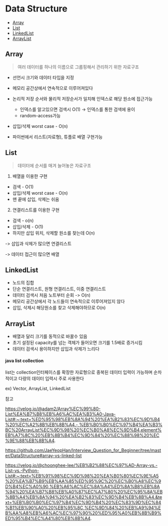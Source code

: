 # Data Structure


- [Array](#Array)
- [List](#List)
- [LinkedList](#LinkedList)
- [ArrayList](#ArrayList)

## Array
> 여러 데이터를 하나의 이름으로 그룹핑해서 관리하기 위한 자료구조
* 선언시 크기와 데이터 타입을 지정
* 메모리 공간상에서 연속적으로 이루어져있다
* 논리적 저장 순서와 물리적 저장순서가 일치해 인덱스로 해당 원소에 접근가능

  * 인덱스를 알고있으면 검색시 O(1) -> 인덱스를 통한 검색에 용이
  * random-access가능
* 삽입/삭제 worst case - O(n)
* 파이썬에서 리스트(자료형), 튜플로 배열 구현가능

## List
> 데이터에 순서를 매겨 늘어놓은 자료구조

1) 배열을 이용한 구현 
* 검색 - O(1)
* 삽입/삭제 worst case - O(n) 
 * 맨 끝에 삽입, 삭제는 쉬움

2) 연결리스트를 이용한 구현
* 검색 - o(n)
* 삽입/삭제 - O(1)
 * 하지만 삽입 위치, 삭제할 원소를 찾는데 O(n)


-> 삽입과 삭제가 많으면 연결리스트

-> 데이터 접근이 많으면 배열

## LinkedList
* 노드의 집합
* 단순 연결리스트, 원형 연결리스트, 이중 연결리스트
* 데이터 검색시 처음 노트부터 순회 -> O(n)
* 메모리 공간상에서 각 노드들이 연속적으로 이루어져있지 않다
* 삽입, 삭제시 해당원소를 찾고 삭제해야하므로 O(n)

## ArrayList
* 배열과 달리 크기를 동적으로 바꿀수 있음
* 초기 설정된 capacity를 넘는 객체가 들어오면 크기를 1.5배로 증가시킴
* 데이터 검색시 용이하지만 삽입과 삭제가 느리다
#### java list collection

list는 collection인터페이스를 확장한 자료형으로 중복된 데이터 입력이 가능하며 순차적이고 다량의 데이터 입력시 주로 사용한다

ex) Vector, ArrayList, LinkedList


참고

https://velog.io/@adam2/Array%EC%99%80-List%EA%B7%B8%EB%A6%AC%EA%B3%A0-Java-List#:~:text=%ED%95%98%EB%8A%94%20%EA%B2%83%EC%9D%B4%20%EC%A2%8B%EB%8B%A4.-,%EB%B0%B0%EC%97%B4%EA%B3%BC%20ArrayList%EC%9D%98%20%EC%B0%A8%EC%9D%B4,element%EB%A7%8C%20%EB%8B%B4%EC%9D%84%20%EC%88%98%20%EC%9E%88%EB%8B%A4.

https://github.com/JaeYeopHan/Interview_Question_for_Beginner/tree/master/DataStructure#array-vs-linked-list

https://velog.io/@choonghee-lee/%EB%B2%88%EC%97%AD-Array-vs.-List-vs.-Python-List#:~:text=%EB%91%98%EC%9D%98%20%EA%B0%80%EC%9E%A5%20%EA%B7%B9%EB%AA%85%ED%95%9C%20%EC%B0%A8%EC%9D%B4%EC%A0%90,%EB%A6%AC%EC%8A%A4%ED%8A%B8%EB%8A%94%20%EA%B7%B8%EB%A0%87%EC%A7%80%20%EC%95%8A%EB%8B%A4%EB%8A%94%20%EA%B2%83%EC%9D%B4%EB%8B%A4.&text=%EB%B0%B0%EC%97%B4%EC%9D%B4%20%EC%83%9D%EC%84%B1%EB%90%A0%20%EB%95%8C,%EC%9D%84%20%EB%A9%94%EB%AA%A8%EB%A6%AC%EC%97%90%20%ED%95%A0%EB%8B%B9%ED%95%B4%EC%A4%80%EB%8B%A4.
